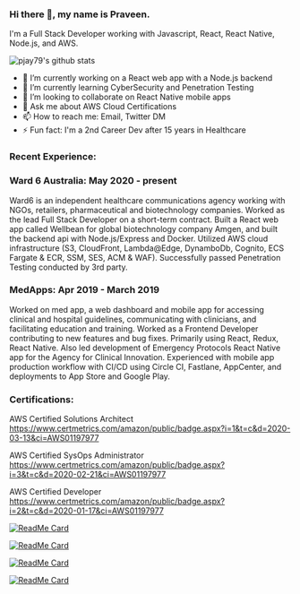 ### Hi there 👋, my name is Praveen. 

I'm a Full Stack Developer working with Javascript, React, React Native, Node.js, and AWS.

![pjay79's github stats](https://github-readme-stats.vercel.app/api?username=pjay79&show_icons=true&theme=cobalt)

- 🔭 I’m currently working on a React web app with a Node.js backend
- 🌱 I’m currently learning CyberSecurity and Penetration Testing
- 👯 I’m looking to collaborate on React Native mobile apps
- 💬 Ask me about AWS Cloud Certifications
- 📫 How to reach me: Email, Twitter DM
- ⚡ Fun fact: I'm a 2nd Career Dev after 15 years in Healthcare

### Recent Experience:

### Ward 6 Australia: May 2020 - present

Ward6 is an independent healthcare communications agency working with NGOs, retailers, pharmaceutical and biotechnology companies. Worked as the lead Full Stack Developer on a short-term contract. Built a React web app called Wellbean for global biotechnology company Amgen, and built the backend api with Node.js/Express and Docker. Utilized AWS cloud infrastructure (S3, CloudFront, Lambda@Edge, DynamboDb, Cognito, ECS Fargate & ECR, SSM, SES, ACM & WAF). Successfully passed Penetration Testing conducted by 3rd party.

### MedApps: Apr 2019 - March 2019

Worked on med app, a web dashboard and mobile app for accessing clinical and hospital guidelines, communicating with clinicians, and facilitating education and training. Worked as a Frontend Developer contributing to new features and bug fixes. Primarily using React, Redux, React Native. Also led development of Emergency Protocols React Native app for the Agency for Clinical Innovation. Experienced with mobile app production workflow with CI/CD using Circle CI, Fastlane, AppCenter, and deployments to App Store and Google Play.

### Certifications:

AWS Certified Solutions Architect  
https://www.certmetrics.com/amazon/public/badge.aspx?i=1&t=c&d=2020-03-13&ci=AWS01197977

AWS Certified SysOps Administrator  
https://www.certmetrics.com/amazon/public/badge.aspx?i=3&t=c&d=2020-02-21&ci=AWS01197977

AWS Certified Developer  
https://www.certmetrics.com/amazon/public/badge.aspx?i=2&t=c&d=2020-01-17&ci=AWS01197977

[![ReadMe Card](https://github-readme-stats.vercel.app/api/pin/?username=pjay79&repo=telehealthapp)](https://github.com/pjay79/telehealthapp)

[![ReadMe Card](https://github-readme-stats.vercel.app/api/pin/?username=pjay79&repo=serverlessnodejsexpresspostgresql)](https://github.com/pjay79/serverlessnodejsexpresspostgresql)

[![ReadMe Card](https://github-readme-stats.vercel.app/api/pin/?username=pjay79&repo=serverlessnodejsexpressdynamodb)](https://github.com/pjay79/serverlessnodejsexpressdynamodb)

[![ReadMe Card](https://github-readme-stats.vercel.app/api/pin/?username=pjay79&repo=nodeexpressdocker)](https://github.com/pjay79/nodeexpressdocker)
